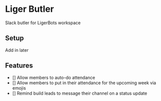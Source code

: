 # Liger Butler
Slack butler for LigerBots workspace

## Setup
Add in later


## Features
- [] Allow members to auto-do attendance
- [] Allow members to put in their attendance for the upcoming week via emojis
- [] Remind build leads to message their channel on a status update
